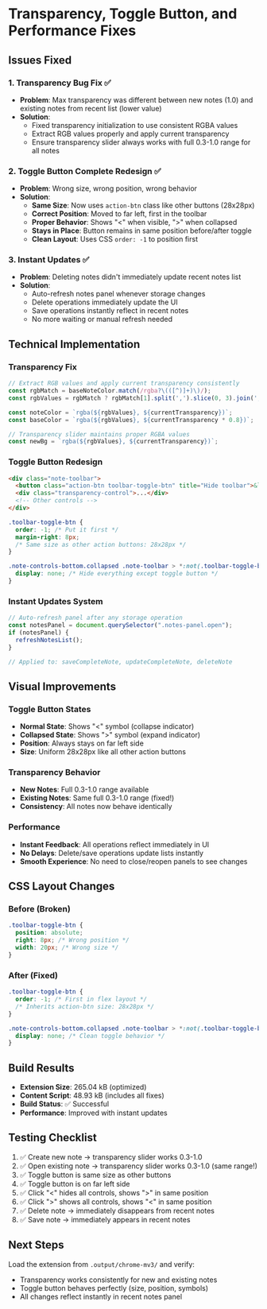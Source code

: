 # Transparency, Toggle Button, and Performance Fixes

## Issues Fixed

### 1. **Transparency Bug Fix** ✅
- **Problem**: Max transparency was different between new notes (1.0) and existing notes from recent list (lower value)
- **Solution**: 
  - Fixed transparency initialization to use consistent RGBA values
  - Extract RGB values properly and apply current transparency
  - Ensure transparency slider always works with full 0.3-1.0 range for all notes

### 2. **Toggle Button Complete Redesign** ✅
- **Problem**: Wrong size, wrong position, wrong behavior
- **Solution**:
  - **Same Size**: Now uses `action-btn` class like other buttons (28x28px)
  - **Correct Position**: Moved to far left, first in the toolbar
  - **Proper Behavior**: Shows "<" when visible, ">" when collapsed
  - **Stays in Place**: Button remains in same position before/after toggle
  - **Clean Layout**: Uses CSS `order: -1` to position first

### 3. **Instant Updates** ✅
- **Problem**: Deleting notes didn't immediately update recent notes list
- **Solution**:
  - Auto-refresh notes panel whenever storage changes
  - Delete operations immediately update the UI
  - Save operations instantly reflect in recent notes
  - No more waiting or manual refresh needed

## Technical Implementation

### Transparency Fix
```typescript
// Extract RGB values and apply current transparency consistently
const rgbMatch = baseNoteColor.match(/rgba?\(([^)]+)\)/);
const rgbValues = rgbMatch ? rgbMatch[1].split(',').slice(0, 3).join(',') : '255, 251, 147';

const noteColor = `rgba(${rgbValues}, ${currentTransparency})`;
const baseColor = `rgba(${rgbValues}, ${currentTransparency * 0.8})`;

// Transparency slider maintains proper RGBA values
const newBg = `rgba(${rgbValues}, ${currentTransparency})`;
```

### Toggle Button Redesign
```html
<div class="note-toolbar">
  <button class="action-btn toolbar-toggle-btn" title="Hide toolbar">&lt;</button>
  <div class="transparency-control">...</div>
  <!-- Other controls -->
</div>
```

```css
.toolbar-toggle-btn {
  order: -1; /* Put it first */
  margin-right: 8px;
  /* Same size as other action buttons: 28x28px */
}

.note-controls-bottom.collapsed .note-toolbar > *:not(.toolbar-toggle-btn) {
  display: none; /* Hide everything except toggle button */
}
```

### Instant Updates System
```typescript
// Auto-refresh panel after any storage operation
const notesPanel = document.querySelector(".notes-panel.open");
if (notesPanel) {
  refreshNotesList();
}

// Applied to: saveCompleteNote, updateCompleteNote, deleteNote
```

## Visual Improvements

### Toggle Button States
- **Normal State**: Shows "<" symbol (collapse indicator)
- **Collapsed State**: Shows ">" symbol (expand indicator) 
- **Position**: Always stays on far left side
- **Size**: Uniform 28x28px like all other action buttons

### Transparency Behavior
- **New Notes**: Full 0.3-1.0 range available
- **Existing Notes**: Same full 0.3-1.0 range (fixed!)
- **Consistency**: All notes now behave identically

### Performance
- **Instant Feedback**: All operations reflect immediately in UI
- **No Delays**: Delete/save operations update lists instantly
- **Smooth Experience**: No need to close/reopen panels to see changes

## CSS Layout Changes

### Before (Broken)
```css
.toolbar-toggle-btn {
  position: absolute;
  right: 8px; /* Wrong position */
  width: 20px; /* Wrong size */
}
```

### After (Fixed)
```css
.toolbar-toggle-btn {
  order: -1; /* First in flex layout */
  /* Inherits action-btn size: 28x28px */
}

.note-controls-bottom.collapsed .note-toolbar > *:not(.toolbar-toggle-btn) {
  display: none; /* Clean toggle behavior */
}
```

## Build Results
- **Extension Size**: 265.04 kB (optimized)
- **Content Script**: 48.93 kB (includes all fixes)
- **Build Status**: ✅ Successful
- **Performance**: Improved with instant updates

## Testing Checklist
1. ✅ Create new note → transparency slider works 0.3-1.0
2. ✅ Open existing note → transparency slider works 0.3-1.0 (same range!)
3. ✅ Toggle button is same size as other buttons
4. ✅ Toggle button is on far left side
5. ✅ Click "<" hides all controls, shows ">" in same position
6. ✅ Click ">" shows all controls, shows "<" in same position
7. ✅ Delete note → immediately disappears from recent notes
8. ✅ Save note → immediately appears in recent notes

## Next Steps
Load the extension from `.output/chrome-mv3/` and verify:
- Transparency works consistently for new and existing notes
- Toggle button behaves perfectly (size, position, symbols)
- All changes reflect instantly in recent notes panel